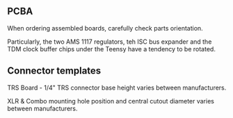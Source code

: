 ## PCBA
When ordering assembled boards, carefully check parts orientation.

Particularly, the two AMS 1117 regulators, teh ISC bus expander and the TDM clock buffer chips under the Teensy have a tendency to be rotated. 

## Connector templates
TRS Board - 1/4" TRS connector base height varies between manufacturers.

XLR & Combo mounting hole position and central cutout diameter varies between manufacturers.
